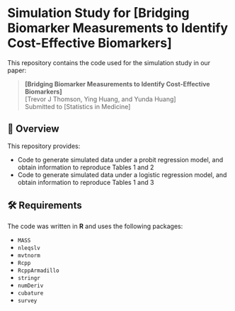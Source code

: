 # Simulation Study for [Bridging Biomarker Measurements to Identify Cost-Effective Biomarkers]

This repository contains the code used for the simulation study in our paper:

> **[Bridging Biomarker Measurements to Identify Cost-Effective Biomarkers]**  
> [Trevor J Thomson, Ying Huang, and Yunda Huang]  
> Submitted to [Statistics in Medicine]

## 📌 Overview
This repository provides:
- Code to generate simulated data under a probit regression model, and obtain information to reproduce Tables 1 and 2
- Code to generate simulated data under a logistic regression model, and obtain information to reproduce Tables 1 and 3

## 🛠️ Requirements
The code was written in **R** and uses the following packages:
- `MASS`
- `nleqslv`
- `mvtnorm`
- `Rcpp`
- `RcppArmadillo`
- `stringr`
- `numDeriv`
- `cubature`
- `survey` 
